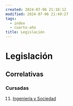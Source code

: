 ```yaml
---
created: 2024-07-06 21:18:12
modified: 2024-07-06 21:49:27
tags:
  - index
  - cuarto-año
title: Legislación
---
```


# Legislación

## Correlativas

### Cursadas

11. [Ingeniería y Sociedad](Ingeniería%20y%20Sociedad.md)
